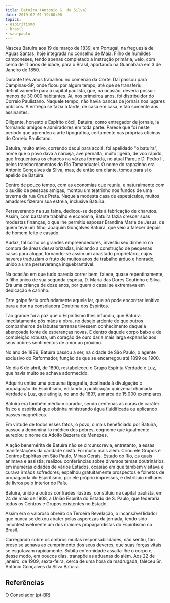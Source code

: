 ```yaml
---
title: Batuíra (Antonio G. da Silva)
date: 2019-02-01 19:00:00
topics: 
- espiritismo
- brasil
- sao-paulo
---
```



Nasceu Batuíra aos 19 de março de 1839, em Portugal, na freguesia de Águas Santas, hoje integrada no conselho de Maia. Filho de humildes camponeses, tendo apenas completado a instrução primária, veio, com cerca de 11 anos de idade, para o Brasil, aportando na Guanabara em 3 de Janeiro de 1850.

Durante três anos trabalhou no comércio da Corte. Daí passou para Campinas-SP, onde ficou por algum tempo, até que se transferiu definitivamente para a capital paulista, que, na ocasião, deveria possuir menos de 30.000 habitantes. Aí, nos primeiros anos, foi distribuidor do Correio Paulistano. Naquele tempo, não havia bancas de jornais nos lugares públicos. A entrega se fazia à tarde, de casa em casa, e tão somente aos assinantes.

Diligente, honesto e Espírito dócil, Batuíra, como entregador de jornais, ia formando amigos e admiradores em toda parte. Parece que foi neste período que aprendeu a arte tipográfica, certamente nas próprias oficinas do Correio Paulistano.

Batuíra, muito ativo, correndo daqui para acolá, foi apelidado "o batuíra", nome que o povo dava à narceja, ave pernalta, muito ligeira, de voo rápido, que frequentava os charcos na várzea formada, no atual Parque D. Pedro II, pelos transbordamentos do Rio Tamanduateí. O nome do rapazinho era Antonio Gonçalves da Silva, mas, de então em diante, tomou para si o apelido de Batuíra.

Dentro de pouco tempo, com as economias que reuniu, e naturalmente com o auxílio de pessoas amigas, montou um teatrinho nos fundos de uma taverna da rua Cruz Preta. Naquela modesta casa de espetáculos, muitos amadores fizeram sua estreia, inclusive Batuíra.

Perseverando na sua faina, dedicou-se depois à fabricação de charutos. Assim, com bastante trabalho e economia, Batuíra fazia crescer suas modestas finanças, o que lhe permitiu esposar Brandina Maria de Jesus, de quem teve um filho, Joaquim Gonçalves Batuíra, que veio a falecer depois de homem feito e casado.

Audaz, tal como os grandes empreendedores, investiu seu dinheiro na compra de áreas desvalorizadas, iniciando a construção de pequenas casas para alugar, tornando-se assim um abastado proprietário, cujos haveres traduziam o fruto de muitos anos de trabalho árduo e honrado, unido a uma perseverança inquebrantável.

Na ocasião em que tudo parecia correr bem, falece, quase repentinamente, o filho único de sua segunda esposa, D. Maria das Dores Coutinho e Silva. Era uma criança de doze anos, por quem o casal se extremava em dedicação e carinho.

Este golpe feriu profundamente aquele lar, que só pode encontrar lenitivo para a dor na consoladora Doutrina dos Espíritos.

Tão grande foi a paz que o Espiritismo lhes infundiu, que Batuíra imediatamente pôs mãos à obra, no desejo ardente de que outros companheiros de labutas terrenas tivessem conhecimento daquela abençoada fonte de esperanças novas. E dentro daquele corpo baixo e de compleição robusta, um coração de ouro daria mais larga expansão aos seus nobres sentimentos de amor ao próximo.

No ano de 1889, Batuíra passou a ser, na cidade de São Paulo, o agente exclusivo do Reformador, função de que se encarregou até 1899 ou 1900.

No dia 6 de abril, de 1890, restabeleceu o Grupo Espírita Verdade e Luz, que havia muito se achava adormecido.

Adquiriu então uma pequena tipografia, destinada à divulgação e propagação do Espiritismo, editando a publicação quinzenal chamada Verdade e Luz, que atingiu, no ano de 1897, a marca de 15.000 exemplares.

Batuíra era também médium curador, sendo centenas as curas de caráter físico e espiritual que obtinha ministrando água fluidificada ou aplicando passes magnéticos.

Em virtude de todos esses fatos, o povo, o mais beneficiado por Batuíra, passou a denominá-lo médico dos pobres, cognome que igualmente aureolou o nome de Adolfo Bezerra de Menezes.

A ação benemérita de Batuíra não se circunscrevia, entretanto, a essas manifestações da caridade cristã. Foi muito mais além. Criou ele Grupos e Centros Espíritas em São Paulo, Minas Gerais, Estado do Rio, os quais animava e assistia; realizou conferências sobre diversos temas doutrinários, em inúmeras cidades de vários Estados, ocasião em que também visitava e curava irmãos sofredores; espalhou gratuitamente prospectos e folhetos de propaganda do Espiritismo, por ele próprio impressos, e distribuiu milhares de livros pelo interior do País.

Batuíra, unido a outros confrades ilustres, constituiu na capital paulista, em 24 de maio de 1908, a União Espírita do Estado de S. Paulo, que federaria todos os Centros e Grupos existentes no Estado.

Assim era o valoroso obreiro da Terceira Revelação, o incansável lidador que nunca se deixou abater pelas asperezas da jornada, tendo sido incontestavelmente um dos maiores propagandistas do Espiritismo no Brasil.

Carregando sobre os ombros muitas responsabilidades, não sentiu, tão preso se achava ao cumprimento dos seus deveres, que suas forças vitais se esgotavam rapidamente. Súbita enfermidade assalta-lhe o corpo e, desse modo, em poucos dias, transpõe as aduanas do além. Aos 22 de janeiro, de 1909, sexta-feira, cerca de uma hora da madrugada, faleceu Sr. Antônio Gonçalves da Silva Batuíra.


## Referências
[O Consolador (pt-BR)](http://www.oconsolador.com.br/linkfixo/biografias/batuira.html)




